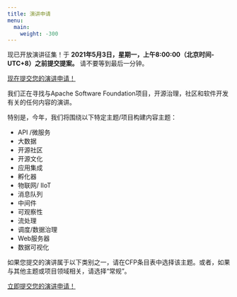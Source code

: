 ```yaml
---
title: 演讲申请
menu:
  main:
    weight: -300
---
```

现已开放演讲征集！于 **2021年5月3日，星期一，上午8:00:00（北京时间-UTC+8）之前提交提案。** 请不要等到最后一分钟。

[现在提交您的演讲申请！](https://acasia2021.jamhosted.net/)

我们正在寻找与Apache Software Foundation项目，开源治理，社区和软件开发有关的任何内容的演讲。

特别是，今年，我们将围绕以下特定主题/项目构建内容主题：

* API /微服务
* 大数据
* 开源社区
* 开源文化
* 应用集成
* 孵化器
* 物联网/ IIoT
* 消息队列
* 中间件
* 可观察性
* 流处理
* 调度/数据治理
* Web服务器
* 数据可视化

如果您提交的演讲属于以下类别之一，请在CFP条目表中选择该主题。或者，如果与其他主题或项目领域相关，请选择“常规”。

[立即提交您的演讲申请！](https://acasia2021.jamhosted.net/)
